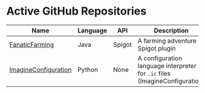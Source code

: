 # Active GitHub Repositories

| Name                                                                        | Language | API    | Description                                                               |
| --------------------------------------------------------------------------- | -------- | ------ | ------------------------------------------------------------------------- |
| [FanaticFarming](https://github.com/imaginedevMC/FanaticFarming)            | Java     | Spigot | A farming adventure Spigot plugin                                         |
| [ImagineConfiguration](https://github.com/imaginedevMC/ImagineConfiguration)| Python   | None   | A configuration language interpreter for `.ic` files (ImagineConfiguration) |
